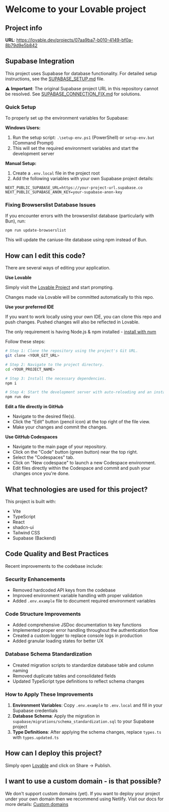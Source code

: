 # Welcome to your Lovable project

## Project info

**URL**: https://lovable.dev/projects/07aa9ba7-b010-4149-bf0a-8b79d9e5b842

## Supabase Integration

This project uses Supabase for database functionality. For detailed setup instructions, see the [SUPABASE_SETUP.md](./SUPABASE_SETUP.md) file.

⚠️ **Important**: The original Supabase project URL in this repository cannot be resolved. See [SUPABASE_CONNECTION_FIX.md](./SUPABASE_CONNECTION_FIX.md) for solutions.

### Quick Setup

To properly set up the environment variables for Supabase:

**Windows Users:**
1. Run the setup script: `.\setup-env.ps1` (PowerShell) or `setup-env.bat` (Command Prompt)
2. This will set the required environment variables and start the development server

**Manual Setup:**
1. Create a `.env.local` file in the project root
2. Add the following variables with your own Supabase project details:
```
NEXT_PUBLIC_SUPABASE_URL=https://your-project-url.supabase.co
NEXT_PUBLIC_SUPABASE_ANON_KEY=your-supabase-anon-key
```

### Fixing Browserslist Database Issues

If you encounter errors with the browserslist database (particularly with Bun), run:

```
npm run update-browserslist
```

This will update the caniuse-lite database using npm instead of Bun.

## How can I edit this code?

There are several ways of editing your application.

**Use Lovable**

Simply visit the [Lovable Project](https://lovable.dev/projects/07aa9ba7-b010-4149-bf0a-8b79d9e5b842) and start prompting.

Changes made via Lovable will be committed automatically to this repo.

**Use your preferred IDE**

If you want to work locally using your own IDE, you can clone this repo and push changes. Pushed changes will also be reflected in Lovable.

The only requirement is having Node.js & npm installed - [install with nvm](https://github.com/nvm-sh/nvm#installing-and-updating)

Follow these steps:

```sh
# Step 1: Clone the repository using the project's Git URL.
git clone <YOUR_GIT_URL>

# Step 2: Navigate to the project directory.
cd <YOUR_PROJECT_NAME>

# Step 3: Install the necessary dependencies.
npm i

# Step 4: Start the development server with auto-reloading and an instant preview.
npm run dev
```

**Edit a file directly in GitHub**

- Navigate to the desired file(s).
- Click the "Edit" button (pencil icon) at the top right of the file view.
- Make your changes and commit the changes.

**Use GitHub Codespaces**

- Navigate to the main page of your repository.
- Click on the "Code" button (green button) near the top right.
- Select the "Codespaces" tab.
- Click on "New codespace" to launch a new Codespace environment.
- Edit files directly within the Codespace and commit and push your changes once you're done.

## What technologies are used for this project?

This project is built with:

- Vite
- TypeScript
- React
- shadcn-ui
- Tailwind CSS
- Supabase (Backend)

## Code Quality and Best Practices

Recent improvements to the codebase include:

### Security Enhancements
- Removed hardcoded API keys from the codebase
- Improved environment variable handling with proper validation
- Added `.env.example` file to document required environment variables

### Code Structure Improvements
- Added comprehensive JSDoc documentation to key functions
- Implemented proper error handling throughout the authentication flow
- Created a custom logger to replace console logs in production
- Added granular loading states for better UX

### Database Schema Standardization
- Created migration scripts to standardize database table and column naming
- Removed duplicate tables and consolidated fields
- Updated TypeScript type definitions to reflect schema changes

### How to Apply These Improvements

1. **Environment Variables**: Copy `.env.example` to `.env.local` and fill in your Supabase credentials
2. **Database Schema**: Apply the migration in `supabase/migrations/schema_standardization.sql` to your Supabase project
3. **Type Definitions**: After applying the schema changes, replace `types.ts` with `types.updated.ts`

## How can I deploy this project?

Simply open [Lovable](https://lovable.dev/projects/07aa9ba7-b010-4149-bf0a-8b79d9e5b842) and click on Share -> Publish.

## I want to use a custom domain - is that possible?

We don't support custom domains (yet). If you want to deploy your project under your own domain then we recommend using Netlify. Visit our docs for more details: [Custom domains](https://docs.lovable.dev/tips-tricks/custom-domain/)
